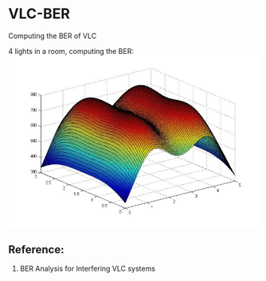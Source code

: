 # VLC-BER
Computing the BER of VLC

4 lights in a room, computing the BER:
![](https://github.com/leejianping/VLC-BER/blob/master/intensity.jpg)


## Reference:
1. BER Analysis for Interfering VLC systems
